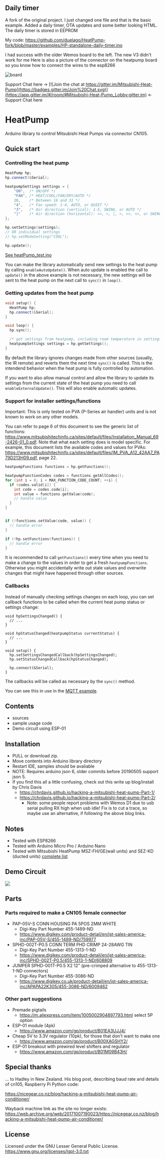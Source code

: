## Daily timer

A fork of the original project. I just changed one file and that is the basic example. Added a daily timer, OTA updates and some better looking HTML. The daily timer is stored in EEPROM

My code: 
https://github.com/duelago/HeatPump-fork/blob/master/examples/HP-standalone-daily-timer.ino

I had success with the older Wemos board to the left. The new V3 didn't work for me
Here is also a picture of the connector on the heatpump board so you know how to connect the wires to the esp8266

![board](https://github.com/user-attachments/assets/bc6d9ea6-e552-4486-a977-92a48497ff6d)



Support Chat here -> [![Join the chat at https://gitter.im/Mitsubishi-Heat-Pump](https://badges.gitter.im/Join%20Chat.svg)](https://app.gitter.im/#/room/#Mitsubishi-Heat-Pump_Lobby:gitter.im)  <-Support Chat here

# HeatPump

Arduino library to control Mitsubishi Heat Pumps via connector CN105.

## Quick start

### Controlling the heat pump

```c++
HeatPump hp;
hp.connect(&Serial);

heatpumpSettings settings = {
    "ON",  /* ON/OFF */
    "FAN", /* HEAT/COOL/FAN/DRY/AUTO */
    26,    /* Between 16 and 31 */
    "4",   /* Fan speed: 1-4, AUTO, or QUIET */
    "3",   /* Air direction (vertical): 1-5, SWING, or AUTO */
    "|"    /* Air direction (horizontal): <<, <, |, >, >>, <>, or SWING */
}; 

hp.setSettings(settings);
// OR individual settings
// hp.setModeSetting("COOL");

hp.update();
```

[See heatPump_test.ino](examples/heatPump_test/heatPump_test.ino)

You can make the library automatically send new settings to the heat pump by calling `enableAutoUpdate()`. When auto update is enabled the call to `update()` in the above example is not necessary, the new settings will be sent to the heat pump on the next call to `sync()` in `loop()`.

### Getting updates from the heat pump

```c++
void setup() {
  HeatPump hp;
  hp.connect(&Serial);
}

void loop() {
  hp.sync();

  /* get settings from heatpump, including room temperature in settings.roomTemperature */
  heatpumpSettings settings = hp.getSettings();
}

```

By default the library ignores changes made from other sources (usually, the IR remote) and reverts them the next time `sync()` is called. This is the intendend behavior when the heat pump is fully controlled by automation.

If you want to also allow manual control and allow the library to update its settings from the current state of the heat pump you need to call `enableExternalUpdate()`. This will also enable automatic updates.

### Support for installer settings/functions
Important: This is only tested on PVA (P-Series air handler) units and is not known to work on any other models. 

You can refer to page 6 of this document to see the generic list of functions: https://www.mitsubishitechinfo.ca/sites/default/files/Installation_Manual_69-2426-01_0.pdf. Note that what each setting does is model specific. For example, this document lists the available codes and values for PVAs: https://www.mitsubishitechinfo.ca/sites/default/files/IM_PVA_A12_42AA7_PA79D213H09.pdf, page 22.

```c++
heatpumpFunctions functions = hp.getFunctions();

heatpumpFunctionCodes codes = functions.getAllCodes();
for (int i = 0; i < MAX_FUNCTION_CODE_COUNT; ++i) {
  if (codes.valid[i]) {
    int code = codes.code[i];
    int value = functions.getValue(code);
    // handle value
  }
}


if (!functions.setValue(code, value)) {
  // handle error
}

if (!hp.setFunctions(functions)) {
  // handle error
}
```

It is recommended to call `getFunctions()` every time when you need to make a change to the values in order to get a fresh `heatpumpFunctions`. Otherwise you might accidentally write out stale values and overwrite changes that might have happened through other sources.

### Callbacks

Instead of manually checking settings changes on each loop, you can set callback functions to be called when the current heat pump status or settings change:

```
void hpSettingsChanged() {
  // ...
}

void hpStatusChanged(heatpumpStatus currentStatus) {
  // ...
}

void setup() {
  hp.setSettingsChangedCallback(hpSettingsChanged);
  hp.setStatusChangedCallback(hpStatusChanged);

  hp.connect(&Serial);
}
```

The callbacks will be called as necessary by the `sync()` method.

You can see this in use in the [MQTT example](examples/mitsubishi_heatpump_mqtt_esp8266_esp32/mitsubishi_heatpump_mqtt_esp8266_esp32.ino).

## Contents

- sources
- sample usage code
- Demo circuit using ESP-01

## Installation

- PULL or download zip.
- Move contents into Arduino library directory
- Restart IDE, samples should be avaliable
- NOTE: Requires arduino json 6, older commits before 20190505 support json 5.
- If you find this all a little confusing, check out this write up blog/install by Chris Davis
    - https://chrdavis.github.io/hacking-a-mitsubishi-heat-pump-Part-1/
    - https://chrdavis.github.io/hacking-a-mitsubishi-heat-pump-Part-2/
        - Note: some people report problems with Wemos D1 due to usb serial pulling RX high when usb idle! Fix is to cut a trace, so maybe use an alternative, if following the above blog links.
## Notes

- Tested with ESP8266
- Tested with Arduino Micro Pro / Arduino Nano
- Tested with Mitsubishi HeatPump MSZ-FH/GE(wall units) and SEZ-KD (ducted units) [complete list](https://github.com/SwiCago/HeatPump/wiki/Supported-models)

## Demo Circuit

<img src="https://github.com/SwiCago/HeatPump/blob/master/CN105_ESP8266.png"/>

## Parts

### Parts required to make a CN105 female connector

- PAP-05V-S CONN HOUSING PA 5POS 2MM WHITE 
    - Digi-Key Part Number 	455-1489-ND 
    - <https://www.digikey.com/product-detail/en/jst-sales-america-inc/PAP-05V-S/455-1489-ND/759977>
- SPHD-002T-P0.5  CONN TERM PHD CRIMP 24-28AWG TIN  
    - Digi-Key Part Number 	455-1313-1-ND
    - <https://www.digikey.com/product-detail/en/jst-sales-america-inc/SPHD-002T-P0.5/455-1313-1-ND/608809>
- JUMPER SPHD-001T-P0.5 X2 12" (pre-crimped alternative to 455-1313-1-ND connectors)
    - Digi-Key Part Number    455-3086-ND
    - <https://www.digikey.co.uk/product-detail/en/jst-sales-america-inc/APAPA22K305/455-3086-ND/6009462>

### Other part suggestions

- Premade pigtails
    - <https://m.aliexpress.com/item/1005002904897793.html> select 5P option
- ESP-01 module (4pk)
    - <https://www.amazon.com/gp/product/B01EA3UJJ4/>
- Cheap 5V to 3.3V regulator (10pk), for those that don't want to make one
    - <https://www.amazon.com/gp/product/B00XAGSHY2/>
- ESP-01 breakout with prewired level shifters and regulator
    - <https://www.amazon.com/gp/product/B01M09B43H/>


## Special thanks

... to Hadley in New Zealand. His blog post, describing baud rate and details of cn105, Raspberry Pi Python code:

<https://nicegear.co.nz/blog/hacking-a-mitsubishi-heat-pump-air-conditioner/>

Wayback machine link as the site no longer exists:
<https://web.archive.org/web/20171007190023/https://nicegear.co.nz/blog/hacking-a-mitsubishi-heat-pump-air-conditioner/>

## License

Licensed under the GNU Lesser General Public License.
https://www.gnu.org/licenses/lgpl-3.0.txt
